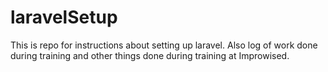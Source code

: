 # laravelSetup
This is repo for instructions about setting up laravel.
Also log of work done during training and other things done during training at Improwised.

